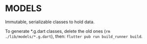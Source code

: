 # MODELS

Immutable, serializable classes to hold data.

To generate *.g.dart classes, delete the old ones (`rm ./lib/models/*.g.dart`), then: `flutter pub run build_runner build`.